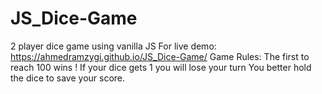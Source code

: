 # JS_Dice-Game
2 player dice game using vanilla JS
For live demo: https://ahmedramzygi.github.io/JS_Dice-Game/
Game Rules:
The first to reach 100 wins !
If your dice gets 1 you will lose your turn
You better hold the dice to save your score.
